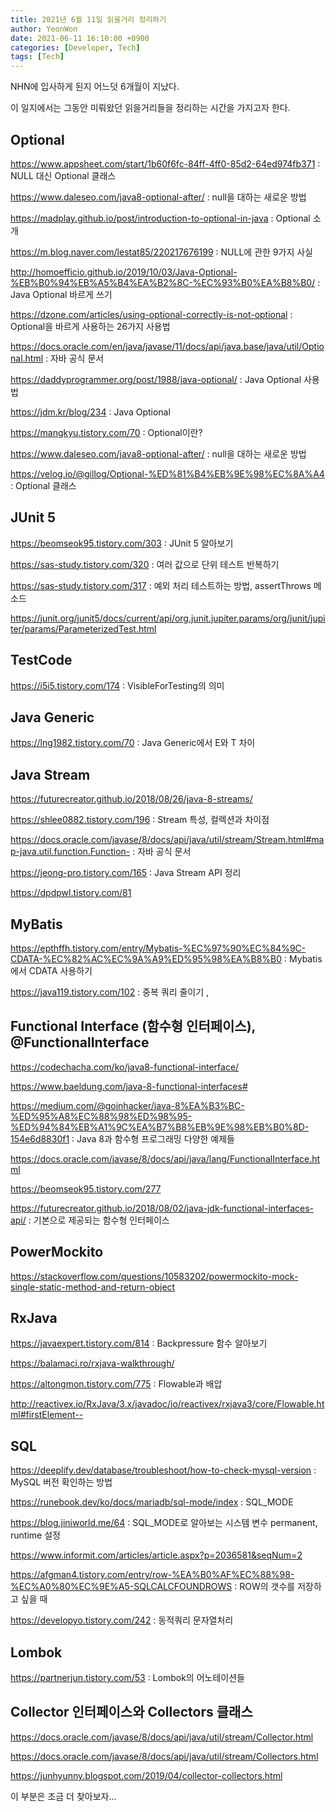 ```yaml
---
title: 2021년 6월 11일 읽을거리 정리하기
author: YeonWon
date: 2021-06-11 16:10:00 +0900
categories: [Developer, Tech]
tags: [Tech]
---
```


NHN에 입사하게 된지 어느덧 6개월이 지났다.

이 일지에서는 그동안 미뤄왔던 읽을거리들을 정리하는 시간을 가지고자 한다.


## Optional

https://www.appsheet.com/start/1b60f6fc-84ff-4ff0-85d2-64ed974fb371 : NULL 대신 Optional 클래스

https://www.daleseo.com/java8-optional-after/ : null을 대하는 새로운 방법

https://madplay.github.io/post/introduction-to-optional-in-java : Optional 소개

https://m.blog.naver.com/lestat85/220217676199 : NULL에 관한 9가지 사실

http://homoefficio.github.io/2019/10/03/Java-Optional-%EB%B0%94%EB%A5%B4%EA%B2%8C-%EC%93%B0%EA%B8%B0/ : Java Optional 바르게 쓰기

https://dzone.com/articles/using-optional-correctly-is-not-optional : Optional을 바르게 사용하는 26가지 사용법

https://docs.oracle.com/en/java/javase/11/docs/api/java.base/java/util/Optional.html : 자바 공식 문서

https://daddyprogrammer.org/post/1988/java-optional/ : Java Optional 사용법

https://jdm.kr/blog/234 : Java Optional

https://mangkyu.tistory.com/70 : Optional이란?

https://www.daleseo.com/java8-optional-after/ : null을 대하는 새로운 방법

https://velog.io/@gillog/Optional-%ED%81%B4%EB%9E%98%EC%8A%A4 : Optional 클래스


## JUnit 5

https://beomseok95.tistory.com/303 : JUnit 5 알아보기

https://sas-study.tistory.com/320 : 여러 값으로 단위 테스트 반복하기

https://sas-study.tistory.com/317 : 예외 처리 테스트하는 방법, assertThrows 메소드

https://junit.org/junit5/docs/current/api/org.junit.jupiter.params/org/junit/jupiter/params/ParameterizedTest.html 


## TestCode

https://i5i5.tistory.com/174 : VisibleForTesting의 의미


## Java Generic

https://lng1982.tistory.com/70 : Java Generic에서 E와 T 차이



## Java Stream

https://futurecreator.github.io/2018/08/26/java-8-streams/

https://shlee0882.tistory.com/196 : Stream 특성, 컬렉션과 차이점

https://docs.oracle.com/javase/8/docs/api/java/util/stream/Stream.html#map-java.util.function.Function- : 자바 공식 문서

https://jeong-pro.tistory.com/165 : Java Stream API 정리

https://dpdpwl.tistory.com/81



## MyBatis

https://epthffh.tistory.com/entry/Mybatis-%EC%97%90%EC%84%9C-CDATA-%EC%82%AC%EC%9A%A9%ED%95%98%EA%B8%B0 : Mybatis에서 CDATA 사용하기

https://java119.tistory.com/102 : 중복 쿼리 줄이기 <sql>, <include>


## Functional Interface (함수형 인터페이스), @FunctionalInterface

https://codechacha.com/ko/java8-functional-interface/

https://www.baeldung.com/java-8-functional-interfaces#

https://medium.com/@goinhacker/java-8%EA%B3%BC-%ED%95%A8%EC%88%98%ED%98%95-%ED%94%84%EB%A1%9C%EA%B7%B8%EB%9E%98%EB%B0%8D-154e6d8830f1 : Java 8과 함수형 프로그래밍 다양한 예제들

https://docs.oracle.com/javase/8/docs/api/java/lang/FunctionalInterface.html

https://beomseok95.tistory.com/277

https://futurecreator.github.io/2018/08/02/java-jdk-functional-interfaces-api/ : 기본으로 제공되는 함수형 인터페이스


## PowerMockito

https://stackoverflow.com/questions/10583202/powermockito-mock-single-static-method-and-return-object



## RxJava

https://javaexpert.tistory.com/814 : Backpressure 함수 알아보기

https://balamaci.ro/rxjava-walkthrough/

https://altongmon.tistory.com/775 : Flowable과 배압

http://reactivex.io/RxJava/3.x/javadoc/io/reactivex/rxjava3/core/Flowable.html#firstElement--



## SQL

https://deeplify.dev/database/troubleshoot/how-to-check-mysql-version : MySQL 버전 확인하는 방법

https://runebook.dev/ko/docs/mariadb/sql-mode/index : SQL_MODE

https://blog.jiniworld.me/64 : SQL_MODE로 알아보는 시스템 변수 permanent, runtime 설정

https://www.informit.com/articles/article.aspx?p=2036581&seqNum=2

https://afgman4.tistory.com/entry/row-%EA%B0%AF%EC%88%98-%EC%A0%80%EC%9E%A5-SQLCALCFOUNDROWS : ROW의 갯수를 저장하고 싶을 때

https://developyo.tistory.com/242 : 동적쿼리 문자열처리



## Lombok

https://partnerjun.tistory.com/53 : Lombok의 어노테이션들



## Collector 인터페이스와 Collectors 클래스

https://docs.oracle.com/javase/8/docs/api/java/util/stream/Collector.html

https://docs.oracle.com/javase/8/docs/api/java/util/stream/Collectors.html

https://junhyunny.blogspot.com/2019/04/collector-collectors.html

이 부분은 조금 더 찾아보자...



